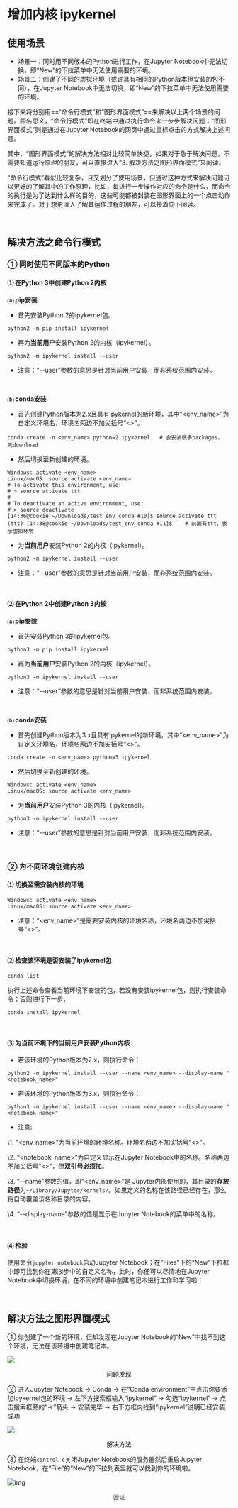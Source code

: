 # 增加内核 ipykernel

## **使用场景**

- 场景一：同时用不同版本的Python进行工作，在Jupyter Notebook中无法切换，即“New”的下拉菜单中无法使用需要的环境。
- 场景二：创建了不同的虚拟环境（或许具有相同的Python版本但安装的包不同），在Jupyter Notebook中无法切换，即“New”的下拉菜单中无法使用需要的环境。

接下来将分别用==“命令行模式”和“图形界面模式”==来解决以上两个场景的问题。顾名思义，“命令行模式”即在终端中通过执行命令来一步步解决问题；“图形界面模式”则是通过在Jupyter Notebook的网页中通过鼠标点击的方式解决上述问题。

其中，“图形界面模式”的解决方法相对比较简单快捷，如果对于急于解决问题，不需要知道运行原理的朋友，可以直接进入“3. 解决方法之图形界面模式”来阅读。

“命令行模式”看似比较复杂，且又划分了使用场景，但通过这种方式来解决问题可以更好的了解其中的工作原理，比如，每进行一步操作对应的命令是什么，而命令的执行是为了达到什么样的目的，这些可能都被封装在图形界面上的一个点击动作来完成了。对于想更深入了解其运作过程的朋友，可以接着向下阅读。

<br>

## **解决方法之命令行模式**

### **① 同时使用不同版本的Python**

#### **⑴ 在Python 3中创建Python 2内核**

 **⒜ pip安装**

- 首先安装Python 2的ipykernel包。

```shell
python2 -m pip install ipykernel
```

- 再为**当前用户**安装Python 2的内核（ipykernel）。

```shell
python2 -m ipykernel install --user
```

- 注意：“--user”参数的意思是针对当前用户安装，而非系统范围内安装。

<br>

**⒝ conda安装**

- 首先创建Python版本为2.x且具有ipykernel的新环境，其中“<env_name>”为自定义环境名，环境名两边不加尖括号“<>”。

```shell
conda create -n <env_name> python=2 ipykernel	# 会安装很多packages， 先download
```

- 然后切换至新创建的环境。

```shell
Windows: activate <env_name>
Linux/macOS: source activate <env_name>
# To activate this environment, use:
# > source activate ttt
#
# To deactivate an active environment, use:
# > source deactivate
[14:36@cookie ~/Downloads/test_env_conda #10]$ source activate ttt
(ttt) [14:38@cookie ~/Downloads/test_env_conda #11]$ 	# 前面有ttt，表示虚拟环境
```

- 为**当前用户**安装Python 2的内核（ipykernel）。

```shell
python2 -m ipykernel install --user
```

- 注意：“--user”参数的意思是针对当前用户安装，而非系统范围内安装。

<br>

#### **⑵ 在Python 2中创建Python 3内核**

 **⒜ pip安装**

- 首先安装Python 3的ipykernel包。

```shell
python3 -m pip install ipykernel
```

- 再为**当前用户**安装Python 2的内核（ipykernel）。

```shell
python3 -m ipykernel install --user
```

- 注意：“--user”参数的意思是针对当前用户安装，而非系统范围内安装。

<br>

**⒝ conda安装**

- 首先创建Python版本为3.x且具有ipykernel的新环境，其中“<env_name>”为自定义环境名，环境名两边不加尖括号“<>”。

```shell
conda create -n <env_name> python=3 ipykernel
```

- 然后切换至新创建的环境。

```shell
Windows: activate <env_name>
Linux/macOS: source activate <env_name>
```

- 为**当前用户**安装Python 3的内核（ipykernel）。

```shell
python3 -m ipykernel install --user
```

- 注意：“--user”参数的意思是针对当前用户安装，而非系统范围内安装。

<br>

### **② 为不同环境创建内核**

#### **⑴ 切换至需安装内核的环境**

```shell
Windows: activate <env_name>
Linux/macOS: source activate <env_name>
```

- 注意：“<env_name>”是需要安装内核的环境名称，环境名两边不加尖括号“<>”。

<br>

#### **⑵ 检查该环境是否安装了ipykernel包**

```shell
conda list
```

执行上述命令查看当前环境下安装的包，若没有安装ipykernel包，则执行安装命令；否则进行下一步。

```shell
conda install ipykernel
```

<br>

#### **⑶ 为当前环境下的当前用户安装Python内核**

- 若该环境的Python版本为2.x，则执行命令：

```shell
python2 -m ipykernel install --user --name <env_name> --display-name "<notebook_name>"
```

- 若该环境的Python版本为3.x，则执行命令：

```shell
python3 -m ipykernel install --user --name <env_name> --display-name "<notebook_name>"
```

- 注意:

\1. “<env_name>”为当前环境的环境名称。环境名两边不加尖括号“<>”。

\2. “<notebook_name>”为自定义显示在Jupyter Notebook中的名称。名称两边不加尖括号“<>”，但**双引号必须加**。

\3. “--name”参数的值，即“<env_name>”是  Jupyter内部使用的，其目录的**存放路径**为`~/Library/Jupyter/kernels/`。如果定义的名称在该路径已经存在，那么将自动覆盖该名称目录的内容。

\4. “--display-name”参数的值是显示在Jupyter Notebook的菜单中的名称。

<br>

#### **⑷ 检验**

使用命令`jupyter notebook`启动Jupyter Notebook；在“Files”下的“New”下拉框中即可找到你在第⑶步中的自定义名称，此时，你便可以尽情地在Jupyter Notebook中切换环境，在不同的环境中创建笔记本进行工作和学习啦！

<br>

## **解决方法之图形界面模式**

① 你创建了一个新的环境，但却发现在Jupyter Notebook的“New”中找不到这个环境，无法在该环境中创建笔记本。

![](01.gif)

<center>问题发现</center>



② 进入Jupyter Notebook → Conda → 在“Conda environment”中点击你要添加ipykernel包的环境 → 左下方搜索框输入“ipykernel” → 勾选“ipykernel” → 点击搜索框旁的“→”箭头 → 安装完毕 → 右下方框内找到“ipykernel”说明已经安装成功

![](02.gif)

<center>解决方法</center>

③ 在终端`control c`关闭Jupyter Notebook的服务器然后重启Jupyter Notebook，在“File”的“New”的下拉列表里就可以找到你的环境啦。

![img](03.gif)

<center>验证</center>



